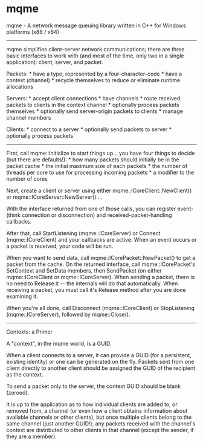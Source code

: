 # mqme
mqme - A network message queuing library written in C++ for Windows platforms (x86 / x64)

****

mqme simplifies client-server network communications; there are three basic interfaces to work with (and most of the time, only two in a single application): client, server, and packet.

Packets:
	* have a type, represented by a four-character-code
	* have a context (channel)
	* recycle themselves to reduce or eliminate runtime allocations

Servers:
	* accept client connections
	* have channels
	* route received packets to clients in the context channel
	* optionally process packets themselves
	* optionally send server-origin packets to clients
	* manage channel members

Clients:
	* connect to a server
	* optionally send packets to server
	* optionally process packets

****

First, call mqme::Initialize to start things up... you have four things to decide (but there are defaults!):
	* how many packets should initially be in the packet cache
	* the initial maximum size of each packets
	* the number of threads per core to use for processing incoming packets
	* a modifier to the number of cores
	
Next, create a client or server using either mqme::ICoreClient::NewClient() or mqme::ICoreServer::NewServer() ...

With the interface returned from one of those calls, you can register event- (think connection or disconnection) and received-packet-handling callbacks.

After that, call StartListening (mqme::ICoreServer) or Connect (mqme::ICoreClient) and your callbacks are active. When an event occurs or a packet is received, your code will be run.

When you want to send data, call mqme::ICorePacket::NewPacket() to get a packet from the cache. On the returned interface, call mqme::ICorePacket's SetContext and SetData members, then SendPacket (on either mqme::ICoreClient or mqme::ICoreServer). When sending a packet, there is no need to Release it -- the internals will do that automatically. When receiving a packet, you must call it's Release method after you are done examining it.

When you're all done, call Disconnect (mqme::ICoreClient) or StopListening (mqme::ICoreServer), followed by mqme::Close().

****

Contexts: a Primer

A "context", in the mqme world, is a GUID.

When a client connects to a server, it can provide a GUID (for a persistent, existing identity) or one can be generated on the fly. Packets sent from one client directly to another client should be assigned the GUID of the recipient as the context.

To send a packet only to the server, the context GUID should be blank (zeroed).

It is up to the application as to how individual clients are added to, or removed from, a channel (or even how a client obtains information about available channels or other clients), but once multiple clients belong to the same channel (just another GUID!), any packets received with the channel's context are distributed to other clients in that channel (except the sender, if they are a member).
